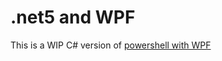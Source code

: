 # .net5 and WPF
This is a WIP C# version of [powershell with WPF](https://github.com/Exathi/WPF-GUI-with-Powershell)
